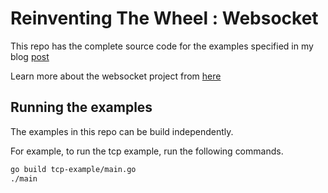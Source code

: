 # Reinventing The Wheel : Websocket

This repo has the complete source code for the examples specified in my blog [post](https://ajsqr.dev/blog/implementing-websocket-handshake/)

Learn more about the websocket project from [here](https://ajsqr.dev/tags/websocket/)

## Running the examples

The examples in this repo can be build independently. 

For example, to run the tcp example, run the following commands.

```bash
go build tcp-example/main.go
./main
```
